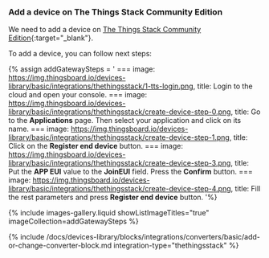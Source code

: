 ### Add a device on The Things Stack Community Edition

We need to add a device on [The Things Stack Community Edition](https://console.cloud.thethings.network){:target="_blank"}.

To add a device, you can follow next steps:  

{% assign addGatewaySteps = '
    ===
        image: https://img.thingsboard.io/devices-library/basic/integrations/thethingsstack/1-tts-login.png,
        title: Login to the cloud and open your console.
    ===
        image: https://img.thingsboard.io/devices-library/basic/integrations/thethingsstack/create-device-step-0.png,
        title: Go to the **Applications** page. Then select your application and click on its name.
    ===
        image: https://img.thingsboard.io/devices-library/basic/integrations/thethingsstack/create-device-step-1.png,
        title: Click on the **Register end device** button.
    ===
        image: https://img.thingsboard.io/devices-library/basic/integrations/thethingsstack/create-device-step-3.png,
        title: Put the **APP EUI** value to the **JoinEUI** field. Press the **Confirm** button.
    ===
        image: https://img.thingsboard.io/devices-library/basic/integrations/thethingsstack/create-device-step-4.png,
        title: Fill the rest parameters and press **Register end device** button.
'%}

{% include images-gallery.liquid showListImageTitles="true" imageCollection=addGatewaySteps %}


{% include /docs/devices-library/blocks/integrations/converters/basic/add-or-change-converter-block.md integration-type="thethingsstack" %}